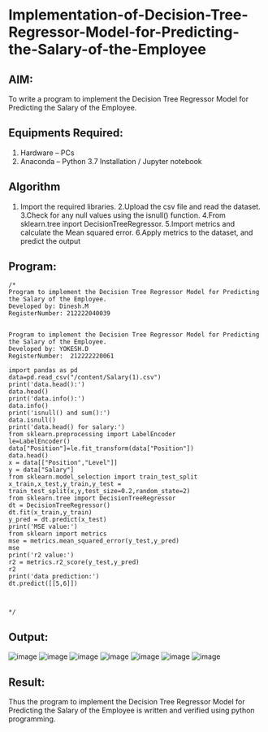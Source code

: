 # Implementation-of-Decision-Tree-Regressor-Model-for-Predicting-the-Salary-of-the-Employee

## AIM:
To write a program to implement the Decision Tree Regressor Model for Predicting the Salary of the Employee.

## Equipments Required:
1. Hardware – PCs
2. Anaconda – Python 3.7 Installation / Jupyter notebook

## Algorithm
1. Import the required libraries.
2.Upload the csv file and read the dataset.
3.Check for any null values using the isnull() function.
4.From sklearn.tree inport DecisionTreeRegressor.
5.Import metrics and calculate the Mean squared error.
6.Apply metrics to the dataset, and predict the output
 

## Program:
```
/*
Program to implement the Decision Tree Regressor Model for Predicting the Salary of the Employee.
Developed by: Dinesh.M
RegisterNumber: 212222040039


Program to implement the Decision Tree Regressor Model for Predicting the Salary of the Employee.
Developed by: YOKESH.D
RegisterNumber:  212222220061

import pandas as pd
data=pd.read_csv("/content/Salary(1).csv")
print('data.head():')
data.head()
print('data.info():')
data.info()
print('isnull() and sum():')
data.isnull()
print('data.head() for salary:')
from sklearn.preprocessing import LabelEncoder
le=LabelEncoder()
data["Position"]=le.fit_transform(data["Position"])
data.head()
x = data[["Position","Level"]]
y = data["Salary"]
from sklearn.model_selection import train_test_split
x_train,x_test,y_train,y_test = train_test_split(x,y,test_size=0.2,random_state=2)
from sklearn.tree import DecisionTreeRegressor
dt = DecisionTreeRegressor()
dt.fit(x_train,y_train)
y_pred = dt.predict(x_test)
print('MSE value:')
from sklearn import metrics
mse = metrics.mean_squared_error(y_test,y_pred)
mse
print('r2 value:')
r2 = metrics.r2_score(y_test,y_pred)
r2
print('data prediction:')
dt.predict([[5,6]])



*/
```

## Output:
![image](https://github.com/dineshmohan24102004/Implementation-of-Decision-Tree-Regressor-Model-for-Predicting-the-Salary-of-the-Employee/assets/119478475/d972481c-fd2a-494e-8df7-476e016eda2e)
![image](https://github.com/dineshmohan24102004/Implementation-of-Decision-Tree-Regressor-Model-for-Predicting-the-Salary-of-the-Employee/assets/119478475/53e52d4d-9f81-4f07-8ec6-ecc2e695cad1)
![image](https://github.com/dineshmohan24102004/Implementation-of-Decision-Tree-Regressor-Model-for-Predicting-the-Salary-of-the-Employee/assets/119478475/22cda992-ca45-4396-9ce8-262e2a986b0b)
![image](https://github.com/dineshmohan24102004/Implementation-of-Decision-Tree-Regressor-Model-for-Predicting-the-Salary-of-the-Employee/assets/119478475/e44bc27b-e936-46cd-82bb-c94a6a7508d7)
![image](https://github.com/dineshmohan24102004/Implementation-of-Decision-Tree-Regressor-Model-for-Predicting-the-Salary-of-the-Employee/assets/119478475/a06e1d07-37eb-4de3-8f6c-46683e40b386)
![image](https://github.com/dineshmohan24102004/Implementation-of-Decision-Tree-Regressor-Model-for-Predicting-the-Salary-of-the-Employee/assets/119478475/eaf88e20-bfed-417a-9879-00eafd4bacda)
![image](https://github.com/dineshmohan24102004/Implementation-of-Decision-Tree-Regressor-Model-for-Predicting-the-Salary-of-the-Employee/assets/119478475/cb258edf-e404-4d5a-8f46-f4424c2ded90)







## Result:
Thus the program to implement the Decision Tree Regressor Model for Predicting the Salary of the Employee is written and verified using python programming.

